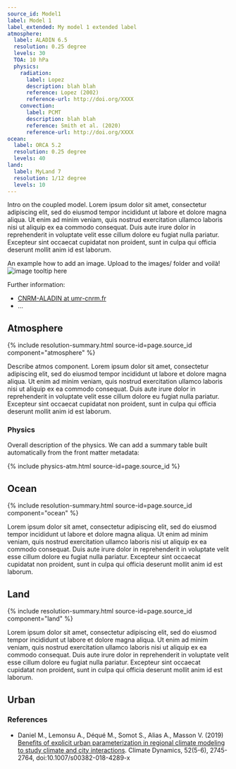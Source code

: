 ```yaml
---
source_id: Model1
label: Model 1
label_extended: My model 1 extended label
atmosphere:
  label: ALADIN 6.5
  resolution: 0.25 degree
  levels: 30
  TOA: 10 hPa
  physics:
    radiation:
      label: Lopez
      description: blah blah
      reference: Lopez (2002)
      reference-url: http://doi.org/XXXX
    convection:
      label: PCMT
      description: blah blah
      reference: Smith et al. (2020)
      reference-url: http://doi.org/XXXX
ocean:
  label: ORCA 5.2
  resolution: 0.25 degree
  levels: 40
land:
  label: MyLand 7
  resolution: 1/12 degree
  levels: 10
---
```


Intro on the coupled model. 
Lorem ipsum dolor sit amet, consectetur adipiscing elit, sed do eiusmod tempor incididunt ut labore et dolore magna aliqua. Ut enim ad minim veniam, quis nostrud exercitation ullamco laboris nisi ut aliquip ex ea commodo consequat. Duis aute irure dolor in reprehenderit in voluptate velit esse cillum dolore eu fugiat nulla pariatur. Excepteur sint occaecat cupidatat non proident, sunt in culpa qui officia deserunt mollit anim id est laborum.

An example how to add an image. Upload to the images/ folder and voilà!
![image tooltip here](/images/model1-test-image.png)

Further information:

 * [CNRM-ALADIN at umr-cnrm.fr](https://www.umr-cnrm.fr/spip.php?article125&lang=en)
 * ...

## Atmosphere
{% include resolution-summary.html source-id=page.source_id component="atmosphere" %}

Describe atmos component. 
Lorem ipsum dolor sit amet, consectetur adipiscing elit, sed do eiusmod tempor incididunt ut labore et dolore magna aliqua. Ut enim ad minim veniam, quis nostrud exercitation ullamco laboris nisi ut aliquip ex ea commodo consequat. Duis aute irure dolor in reprehenderit in voluptate velit esse cillum dolore eu fugiat nulla pariatur. Excepteur sint occaecat cupidatat non proident, sunt in culpa qui officia deserunt mollit anim id est laborum.

### Physics

Overall description of the physics. We can add a summary table built automatically from the front matter metadata:

{% include physics-atm.html source-id=page.source_id %}

## Ocean
{% include resolution-summary.html source-id=page.source_id component="ocean" %}

Lorem ipsum dolor sit amet, consectetur adipiscing elit, sed do eiusmod tempor incididunt ut labore et dolore magna aliqua. Ut enim ad minim veniam, quis nostrud exercitation ullamco laboris nisi ut aliquip ex ea commodo consequat. Duis aute irure dolor in reprehenderit in voluptate velit esse cillum dolore eu fugiat nulla pariatur. Excepteur sint occaecat cupidatat non proident, sunt in culpa qui officia deserunt mollit anim id est laborum.

## Land
{% include resolution-summary.html source-id=page.source_id component="land" %}

Lorem ipsum dolor sit amet, consectetur adipiscing elit, sed do eiusmod tempor incididunt ut labore et dolore magna aliqua. Ut enim ad minim veniam, quis nostrud exercitation ullamco laboris nisi ut aliquip ex ea commodo consequat. Duis aute irure dolor in reprehenderit in voluptate velit esse cillum dolore eu fugiat nulla pariatur. Excepteur sint occaecat cupidatat non proident, sunt in culpa qui officia deserunt mollit anim id est laborum.

## Urban

### References

 * Daniel M., Lemonsu A., Déqué M., Somot S., Alias A., Masson V. (2019) [Benefits of explicit urban parameterization in regional climate modeling to study climate and city interactions](doi:10.1007/s00382-018-4289-x). Climate Dynamics, 52(5-6), 2745-2764, doi:10.1007/s00382-018-4289-x
